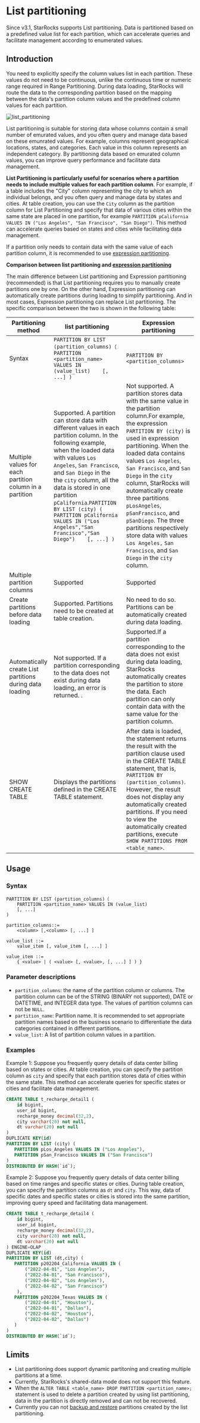 # List partitioning

Since v3.1, StarRocks supports List partitioning. Data is partitioned based on a predefined value list  for each partition, which can accelerate queries and facilitate management according to enumerated values.

## Introduction

You need to explicitly specify the column values list in each partition. These values do not need to be continuous, unlike the continuous time or numeric range required in Range Partitioning. During data loading, StarRocks will route the data to the corresponding partition based on the mapping between the data's partition column values and the predefined column values for each partition.

![list_partitioning](../assets/list_partitioning.png)

List partitioning is suitable for storing data whose columns contain a small number of emurated values, and you often query and manage data based on these emunrated values. For example, columns represent geographical locations, states, and categories. Each value in this column represents an independent category. By partitioning data based on emurated column values, you can improve query performance and facilitate data management.

**List Partitioning is particularly useful for scenarios where a partition needs to include multiple values for each partition column**. For example, if a table includes the "City" column representing the city to which an individual belongs, and you often query and manage data by states and cities. At table creation, you can use the `City`  column as the partition column for List Partitioning and specify that data of various cities within the same state are placed in one partition, for example `PARTITION pCalifornia VALUES IN ("Los Angeles", "San Francisco", "San Diego")`. This method can accelerate queries based on states and cities while facilitating data management.

If a partition only needs to contain data with the same value of each partition column, it is recommended to use [expression partitioning](./expression_partitioning.md).

**Comparison between list partitioning and [expression partitioning](./expression_partitioning.md)**

The main difference between List partitioning and Expression partitioning (recommended) is that List partitioning requires you to manually create partitions one by one. On the other hand, Expression partitioning can automatically create partitions during loading to simplify partitioning. And in most cases, Expression partitioning can replace List partitioning. The specific comparison between the two is shown in the following table:

| Partitioning method                                      | **list partitioning**                                        | E**xpression partitioning**                                  |
| -------------------------------------------------------- | ------------------------------------------------------------ | ------------------------------------------------------------ |
| Syntax                                                   | `PARTITION BY LIST (partition_columns)（    PARTITION <partition_name> VALUES IN (value_list)    [, ...] )` | `PARTITION BY <partition_columns>`                           |
| Multiple values for each partition column in a partition | Supported. A partition can store data with different values in each partition column. In the following example, when the loaded data with  values `Los Angeles`, `San Francisco`, and `San Diego` in the the `city` column, all the data is stored in one partition `pCalifornia`.`PARTITION BY LIST (city) (    PARTITION pCalifornia VALUES IN ("Los Angeles","San Francisco","San Diego")    [, ...] )` | Not supported. A partition stores data with the same value in  the partition column.For example, the expression `PARTITION BY (city)` is used in expression partitioning. When the loaded data contains values `Los Angeles`, `San Francisco`, and `San Diego` in the `city` column, StarRocks will automatically create three partitions `pLosAngeles`, `pSanFrancisco`, and `pSanDiego`. The three partitions respectively store data with values `Los Angeles,` `San Francisco`, and `San Diego` in the `city` column. |
| Multiple partition columns                               | Supported                                                    | Supported                                                    |
| Create partitions before data loading                    | Supported. Partitions need to be created at table creation.  | No need to do so. Partitions can be automatically created during data loading. |
| Automatically create List partitions during data loading | Not supported. If a partition corresponding to the data does not exist during data loading, an error is returned. . | Supported.If a partition corresponding to the data does not exist during data loading, StarRocks automatically creates the partition to store the data. Each partition can only contain data with the same value for the partition column. |
| SHOW CREATE TABLE                                        | Displays the partitions defined in the CREATE TABLE statement. | After data is loaded, the statement returns the result with the partition clause used in the CREATE TABLE statement, that is, `PARTITION BY (partition_columns)`. However, the result does not display any automatically created partitions. If you need to view the automatically created partitions, execute `SHOW PARTITIONS FROM <table_name>`. |

## Usage

### Syntax

```bnf
PARTITION BY LIST (partition_columns)（
    PARTITION <partition_name> VALUES IN (value_list)
    [, ...]
)

partition_columns::= 
    <column> [,<column> [, ...] ]

value_list ::=
    value_item [, value_item [, ...] ]

value_item ::=
    { <value> | ( <value> [, <value>, [, ...] ] ) }    
```

### Parameter descriptions

- `partition_columns`: the name of the partition column or columns. The partition column can be of the STRING  (BINARY not supported), DATE or DATETIME, and INTEGER data type. The values of partition columns can not be `NULL`.
- `partition_name`: Partition name. It is recommended to set appropriate partition names based on the business scenario to differentiate the data categories contained in different partitions.
- `value_list`: A list of partition column values in a partition.

### Examples

Example 1: Suppose you frequently query details of data center billing based on states or cities. At table creation, you can specify the partition column as `city` and specify that each partition stores data of cities within the same state. This method can accelerate queries for specific states or cities and facilitate data management.

```SQL
CREATE TABLE t_recharge_detail1 (
    id bigint,
    user_id bigint,
    recharge_money decimal(32,2), 
    city varchar(20) not null,
    dt varchar(20) not null
)
DUPLICATE KEY(id)
PARTITION BY LIST (city) (
   PARTITION pLos_Angeles VALUES IN ("Los Angeles"),
   PARTITION pSan_Francisco VALUES IN ("San Francisco")
)
DISTRIBUTED BY HASH(`id`);
```

Example 2: Suppose you frequently query details of data center billing based on time ranges and specific states or cities. During table creation, you can specify the partition columns as `dt`  and `city`. This way, data of specific dates and specific states or cities is stored into the same partition, improving query speed and facilitating data management.

```SQL
CREATE TABLE t_recharge_detail4 (
    id bigint,
    user_id bigint,
    recharge_money decimal(32,2), 
    city varchar(20) not null,
    dt varchar(20) not null
) ENGINE=OLAP
DUPLICATE KEY(id)
PARTITION BY LIST (dt,city) (
   PARTITION p202204_California VALUES IN (
       ("2022-04-01", "Los Angeles"),
       ("2022-04-01", "San Francisco"),
       ("2022-04-02", "Los Angeles"),
       ("2022-04-02", "San Francisco")
    ),
   PARTITION p202204_Texas VALUES IN (
       ("2022-04-01", "Houston"),
       ("2022-04-01", "Dallas"),
       ("2022-04-02", "Houston"),
       ("2022-04-02", "Dallas")
   )
)
DISTRIBUTED BY HASH(`id`);
```

## Limits

- List partitioning does support dynamic partitoning and creating multiple partitions at a time.
- Currently, StarRocks's shared-data mode does not support this feature.
- When the `ALTER TABLE <table_name> DROP PARTITION <partition_name>;`  statement is used to delete a partition created by using list partitioning, data in the partition is directly removed and can not be recovered.
- Currently you can not  [backup and restore](../administration/Backup_and_restore.md) partitions created by the list partitioning.
